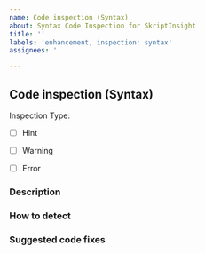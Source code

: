 ```yaml
---
name: Code inspection (Syntax)
about: Syntax Code Inspection for SkriptInsight
title: ''
labels: 'enhancement, inspection: syntax'
assignees: ''

---
```


## Code inspection (Syntax)
Inspection Type:
- [ ] Hint
- [ ] Warning
- [ ] Error


### Description
<!-- Describe the inspection here. Make sure to include as many details as possible -->


### How to detect
<!-- Insert instructions on how to detect the problem -->


### Suggested code fixes
<!-- Please describe what things can be done to fix this problem -->
